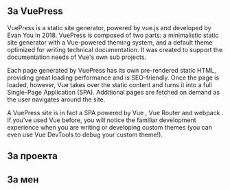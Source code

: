 ## За VuePress
VuePress is a static site generator, powered by vue.js and developed by Evan You in 2018. 
VuePress is composed of two parts: a minimalistic static site generator with a Vue-powered theming system, and a default theme optimized for writing technical documentation. It was created to support the documentation needs of Vue's own sub projects.

Each page generated by VuePress has its own pre-rendered static HTML, providing great loading performance and is SEO-friendly. Once the page is loaded, however, Vue takes over the static content and turns it into a full Single-Page Application (SPA). Additional pages are fetched on demand as the user navigates around the site.

A VuePress site is in fact a SPA powered by Vue , Vue Router and webpack . If you've used Vue before, you will notice the familiar development experience when you are writing or developing custom themes (you can even use Vue DevTools to debug your custom theme!).

## За проекта

## За мен